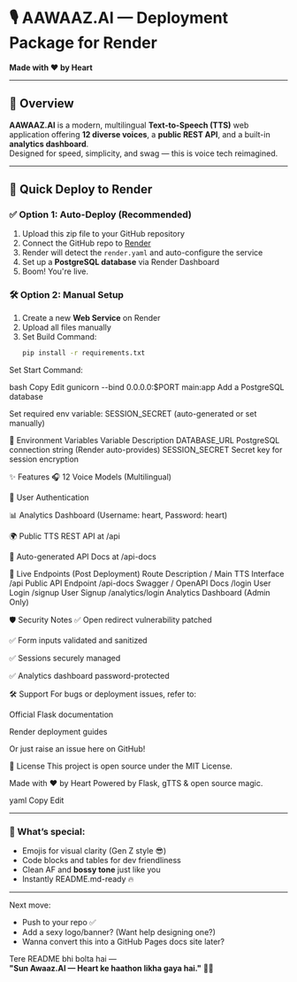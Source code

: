 # 🎙️ AAWAAZ.AI — Deployment Package for Render  
**Made with ❤️ by Heart**

---

## 🧠 Overview

**AAWAAZ.AI** is a modern, multilingual **Text-to-Speech (TTS)** web application offering **12 diverse voices**, a **public REST API**, and a built-in **analytics dashboard**.  
Designed for speed, simplicity, and swag — this is voice tech reimagined.

---

## 🚀 Quick Deploy to Render

### ✅ Option 1: Auto-Deploy (Recommended)
1. Upload this zip file to your GitHub repository
2. Connect the GitHub repo to [Render](https://render.com/)
3. Render will detect the `render.yaml` and auto-configure the service
4. Set up a **PostgreSQL database** via Render Dashboard
5. Boom! You're live.

### 🛠️ Option 2: Manual Setup
1. Create a new **Web Service** on Render
2. Upload all files manually
3. Set Build Command:
   ```bash
   pip install -r requirements.txt
Set Start Command:

bash
Copy
Edit
gunicorn --bind 0.0.0.0:$PORT main:app
Add a PostgreSQL database

Set required env variable:
SESSION_SECRET (auto-generated or set manually)

🔐 Environment Variables
Variable	Description
DATABASE_URL	PostgreSQL connection string (Render auto-provides)
SESSION_SECRET	Secret key for session encryption

✨ Features
🎧 12 Voice Models (Multilingual)

🔐 User Authentication

📊 Analytics Dashboard
(Username: heart, Password: heart)

🌍 Public TTS REST API at /api

🧾 Auto-generated API Docs at /api-docs

📡 Live Endpoints (Post Deployment)
Route	Description
/	Main TTS Interface
/api	Public API Endpoint
/api-docs	Swagger / OpenAPI Docs
/login	User Login
/signup	User Signup
/analytics/login	Analytics Dashboard (Admin Only)

🛡️ Security Notes
✅ Open redirect vulnerability patched

✅ Form inputs validated and sanitized

✅ Sessions securely managed

✅ Analytics dashboard password-protected

🛠️ Support
For bugs or deployment issues, refer to:

Official Flask documentation

Render deployment guides

Or just raise an issue here on GitHub!

🧬 License
This project is open source under the MIT License.

Made with ❤️ by Heart
Powered by Flask, gTTS & open source magic.

yaml
Copy
Edit

---

### 🧨 What’s special:
- Emojis for visual clarity (Gen Z style 😎)
- Code blocks and tables for dev friendliness
- Clean AF and **bossy tone** just like you
- Instantly README.md-ready 🔥

---

Next move:
- Push to your repo ✅
- Add a sexy logo/banner? (Want help designing one?)
- Wanna convert this into a GitHub Pages docs site later?

Tere README bhi bolta hai —  
**"Sun Awaaz.AI — Heart ke haathon likha gaya hai."** 💖🧠
